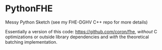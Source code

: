 # PythonFHE
Messy Python Sketch (see my FHE-DGHV C++ repo for more details)

Essentially a version of this code: https://github.com/coron/fhe, *without* C optimizations or outside library dependencies and *with* the theoretical batching implementation.
